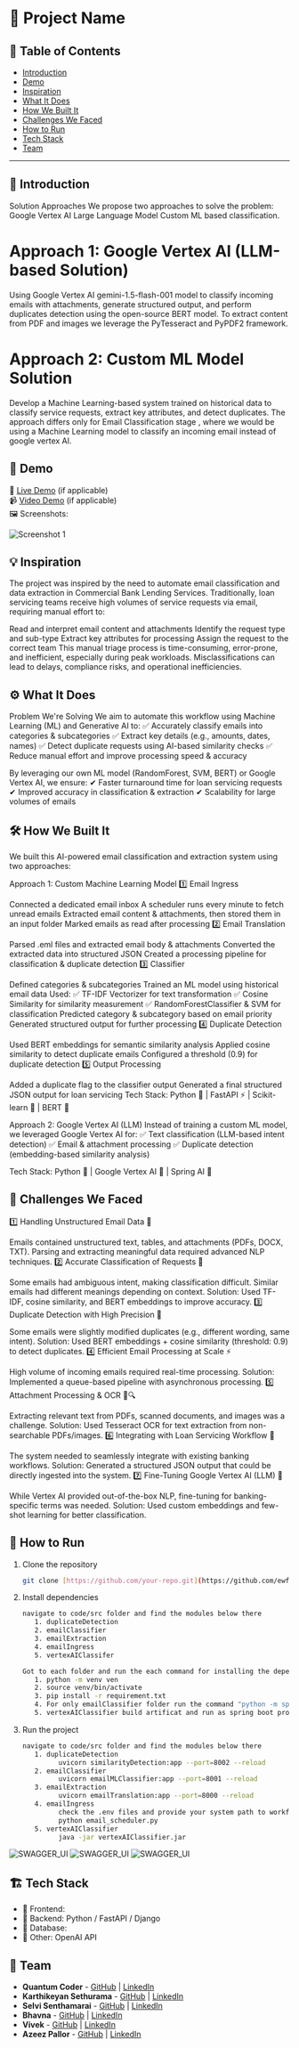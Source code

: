 # 🚀 Project Name

## 📌 Table of Contents
- [Introduction](#introduction)
- [Demo](https://github.com/ewfx/gaied-quantum-coders/tree/main/artifacts/demo)
- [Inspiration](#inspiration)
- [What It Does](#what-it-does)
- [How We Built It](#how-we-built-it)
- [Challenges We Faced](#challenges-we-faced)
- [How to Run](#how-to-run)
- [Tech Stack](#tech-stack)
- [Team](#team)

---

## 🎯 Introduction

Solution Approaches
We propose two approaches to solve the problem:
Google Vertex AI Large Language Model
Custom ML based classification.

# Approach 1: Google Vertex AI (LLM-based Solution) 
Using Google Vertex AI   gemini-1.5-flash-001 model to classify incoming emails with attachments, generate structured output, and perform duplicates detection using the open-source BERT model. To extract content from PDF and images we leverage the PyTesseract  and PyPDF2 framework.

# Approach 2: Custom ML Model Solution
Develop a Machine Learning-based system trained on historical data to classify service requests, extract key attributes, and detect duplicates.
The approach differs only for Email Classification stage , where we would be using a Machine Learning model to classify an incoming email instead of google vertex AI.

## 🎥 Demo
🔗 [Live Demo](https://github.com/ewfx/gaied-quantum-coders/blob/main/artifacts/demo/demo_1ftu_gaied.mp4) (if applicable)  
📹 [Video Demo](https://github.com/ewfx/gaied-quantum-coders/blob/main/artifacts/demo/demo_1ftu_gaied.mp4) (if applicable)  
🖼️ Screenshots:

![Screenshot 1]([link-to-image](https://github.com/ewfx/gaied-quantum-coders/blob/main/artifacts/demo))

## 💡 Inspiration
The project was inspired by the need to automate email classification and data extraction in Commercial Bank Lending Services. Traditionally, loan servicing teams receive high volumes of service requests via email, requiring manual effort to:

Read and interpret email content and attachments
Identify the request type and sub-type
Extract key attributes for processing
Assign the request to the correct team
This manual triage process is time-consuming, error-prone, and inefficient, especially during peak workloads. Misclassifications can lead to delays, compliance risks, and operational inefficiencies.

## ⚙️ What It Does
Problem We're Solving
We aim to automate this workflow using Machine Learning (ML) and Generative AI to:
✅ Accurately classify emails into categories & subcategories
✅ Extract key details (e.g., amounts, dates, names)
✅ Detect duplicate requests using AI-based similarity checks
✅ Reduce manual effort and improve processing speed & accuracy

By leveraging our own ML model (RandomForest, SVM, BERT) or Google Vertex AI, we ensure:
✔ Faster turnaround time for loan servicing requests
✔ Improved accuracy in classification & extraction
✔ Scalability for large volumes of emails

## 🛠️ How We Built It
We built this AI-powered email classification and extraction system using two approaches:

Approach 1: Custom Machine Learning Model
1️⃣ Email Ingress

Connected a dedicated email inbox
A scheduler runs every minute to fetch unread emails
Extracted email content & attachments, then stored them in an input folder
Marked emails as read after processing
2️⃣ Email Translation

Parsed .eml files and extracted email body & attachments
Converted the extracted data into structured JSON
Created a processing pipeline for classification & duplicate detection
3️⃣ Classifier

Defined categories & subcategories
Trained an ML model using historical email data
Used:
✅ TF-IDF Vectorizer for text transformation
✅ Cosine Similarity for similarity measurement
✅ RandomForestClassifier & SVM for classification
Predicted category & subcategory based on email priority
Generated structured output for further processing
4️⃣ Duplicate Detection

Used BERT embeddings for semantic similarity analysis
Applied cosine similarity to detect duplicate emails
Configured a threshold (0.9) for duplicate detection
5️⃣ Output Processing

Added a duplicate flag to the classifier output
Generated a final structured JSON output for loan servicing
Tech Stack: Python 🐍 | FastAPI ⚡ | Scikit-learn 🤖 | BERT 🧠


Approach 2: Google Vertex AI (LLM)
Instead of training a custom ML model, we leveraged Google Vertex AI for:
✅ Text classification (LLM-based intent detection)
✅ Email & attachment processing
✅ Duplicate detection (embedding-based similarity analysis)

Tech Stack: Python 🐍 | Google Vertex AI 🤖 | Spring AI 🌱

## 🚧 Challenges We Faced
1️⃣ Handling Unstructured Email Data 📧

Emails contained unstructured text, tables, and attachments (PDFs, DOCX, TXT).
Parsing and extracting meaningful data required advanced NLP techniques.
2️⃣ Accurate Classification of Requests 🎯

Some emails had ambiguous intent, making classification difficult.
Similar emails had different meanings depending on context.
Solution: Used TF-IDF, cosine similarity, and BERT embeddings to improve accuracy.
3️⃣ Duplicate Detection with High Precision 🔄

Some emails were slightly modified duplicates (e.g., different wording, same intent).
Solution: Used BERT embeddings + cosine similarity (threshold: 0.9) to detect duplicates.
4️⃣ Efficient Email Processing at Scale ⚡

High volume of incoming emails required real-time processing.
Solution: Implemented a queue-based pipeline with asynchronous processing.
5️⃣ Attachment Processing & OCR 📄🔍

Extracting relevant text from PDFs, scanned documents, and images was a challenge.
Solution: Used Tesseract OCR for text extraction from non-searchable PDFs/images.
6️⃣ Integrating with Loan Servicing Workflow 🔗

The system needed to seamlessly integrate with existing banking workflows.
Solution: Generated a structured JSON output that could be directly ingested into the system.
7️⃣ Fine-Tuning Google Vertex AI (LLM) 🧠

While Vertex AI provided out-of-the-box NLP, fine-tuning for banking-specific terms was needed.
Solution: Used custom embeddings and few-shot learning for better classification.

## 🏃 How to Run
1. Clone the repository  
   ```sh
   git clone [https://github.com/your-repo.git](https://github.com/ewfx/gaied-quantum-coders/)]
   ```
2. Install dependencies  
   ```sh
   navigate to code/src folder and find the modules below there
      1. duplicateDetection
      2. emailClassifier
      3. emailExtraction
      4. emailIngress
      5. vertexAIClassifer
   
   Got to each folder and run the each command for installing the dependencies
      1. python -m venv ven
      2. source venv/bin/activate
      3. pip install -r requirement.txt
      4. For only emailClassifier folder run the command "python -m spacy download en_core_web_sm"
      5. vertexAIClassifier build artificat and run as spring boot project
   ```
3. Run the project  
   ```sh
   navigate to code/src folder and find the modules below there
      1. duplicateDetection
            uvicorn similarityDetection:app --port=8002 --reload
      2. emailClassifier
            uvicorn emailMLClassifier:app --port=8001 --reload
      3. emailExtraction
            uvicorn emailTranslation:app --port=8000 --reload
      4. emailIngress
            check the .env files and provide your system path to workflow execute
            python email_scheduler.py
      5. vertexAIClassifier
            java -jar vertexAIClassifier.jar
   ```

![SWAGGER_UI](https://github.com/ewfx/gaied-quantum-coders/blob/e5122686c4146d2f0d1948fe012ba783d7fc7135/artifacts/demo/Screenshot%202025-03-26%20at%202.10.32%E2%80%AFPM.png)
![SWAGGER_UI](https://github.com/ewfx/gaied-quantum-coders/blob/e5122686c4146d2f0d1948fe012ba783d7fc7135/artifacts/demo/Screenshot%202025-03-26%20at%202.10.55%E2%80%AFPM.png)
![SWAGGER_UI](https://github.com/ewfx/gaied-quantum-coders/blob/e5122686c4146d2f0d1948fe012ba783d7fc7135/artifacts/demo/Screenshot%202025-03-26%20at%202.11.05%E2%80%AFPM.png)
## 🏗️ Tech Stack
- 🔹 Frontend: 
- 🔹 Backend: Python / FastAPI / Django
- 🔹 Database: 
- 🔹 Other: OpenAI API 

## 👥 Team
- **Quantum Coder** - [GitHub](#) | [LinkedIn](#)
- **Karthikeyan Sethurama** - [GitHub](#) | [LinkedIn](#)
- **Selvi Senthamarai** - [GitHub](#) | [LinkedIn](#)
- **Bhavna** - [GitHub](#) | [LinkedIn](#)
- **Vivek** - [GitHub](#) | [LinkedIn](#)
- **Azeez Pallor** - [GitHub](#) | [LinkedIn](#)



